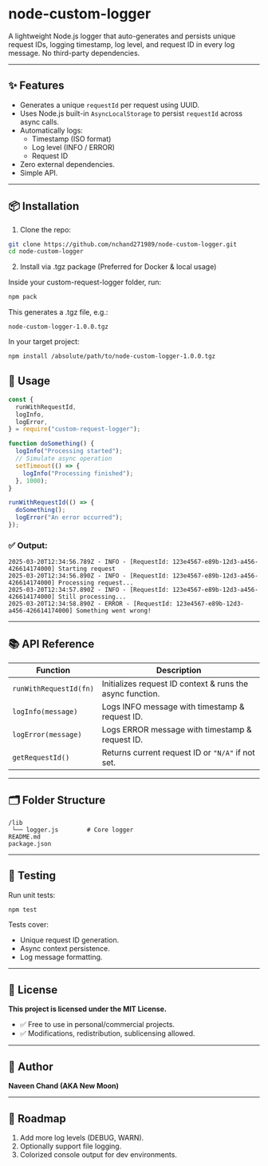 # node-custom-logger

A lightweight Node.js logger that auto-generates and persists unique request IDs, logging timestamp, log level, and request ID in every log message. No third-party dependencies.

---

## ✨ Features

- Generates a unique `requestId` per request using UUID.
- Uses Node.js built-in `AsyncLocalStorage` to persist `requestId` across async calls.
- Automatically logs:
  - Timestamp (ISO format)
  - Log level (INFO / ERROR)
  - Request ID
- Zero external dependencies.
- Simple API.

---

## 📦 Installation

1. Clone the repo:

```bash
git clone https://github.com/nchand271989/node-custom-logger.git
cd node-custom-logger
```

2. Install via .tgz package (Preferred for Docker & local usage)

Inside your custom-request-logger folder, run:

```bash
npm pack
```

This generates a .tgz file, e.g.:

```
node-custom-logger-1.0.0.tgz
```

In your target project:

```bash
npm install /absolute/path/to/node-custom-logger-1.0.0.tgz
```

## 🚀 Usage

```javascript
const {
  runWithRequestId,
  logInfo,
  logError,
} = require("custom-request-logger");

function doSomething() {
  logInfo("Processing started");
  // Simulate async operation
  setTimeout(() => {
    logInfo("Processing finished");
  }, 1000);
}

runWithRequestId(() => {
  doSomething();
  logError("An error occurred");
});
```

### ✅ Output:

```
2025-03-20T12:34:56.789Z - INFO - [RequestId: 123e4567-e89b-12d3-a456-426614174000] Starting request
2025-03-20T12:34:56.890Z - INFO - [RequestId: 123e4567-e89b-12d3-a456-426614174000] Processing request...
2025-03-20T12:34:57.890Z - INFO - [RequestId: 123e4567-e89b-12d3-a456-426614174000] Still processing...
2025-03-20T12:34:58.890Z - ERROR - [RequestId: 123e4567-e89b-12d3-a456-426614174000] Something went wrong!
```

---

## 📚 API Reference

| Function               | Description                                               |
| ---------------------- | --------------------------------------------------------- |
| `runWithRequestId(fn)` | Initializes request ID context & runs the async function. |
| `logInfo(message)`     | Logs INFO message with timestamp & request ID.            |
| `logError(message)`    | Logs ERROR message with timestamp & request ID.           |
| `getRequestId()`       | Returns current request ID or `"N/A"` if not set.         |

---

## 🗂️ Folder Structure

```
/lib
 └── logger.js        # Core logger
README.md
package.json
```

---

## 🧪 Testing

Run unit tests:

```bash
npm test
```

Tests cover:

- Unique request ID generation.
- Async context persistence.
- Log message formatting.

---

## 📄 License

**This project is licensed under the MIT License.**

- ✅ Free to use in personal/commercial projects.
- ✅ Modifications, redistribution, sublicensing allowed.

---

## 👤 Author

**Naveen Chand (AKA New Moon)**

---

## 🔮 Roadmap

1. Add more log levels (DEBUG, WARN).
2. Optionally support file logging.
3. Colorized console output for dev environments.
